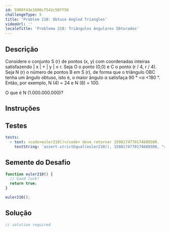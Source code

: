 ```yaml
---
id: 5900f43e1000cf542c50ff50
challengeType: 5
title: 'Problem 210: Obtuse Angled Triangles'
videoUrl: ''
localeTitle: 'Problema 210: Triângulos Angulares Obturados'
---
```


## Descrição
<section id="description"> Considere o conjunto S (r) de pontos (x, y) com coordenadas inteiras satisfazendo | x | + | y ​​| ≤ r. Seja O o ponto (0,0) e C o ponto (r / 4, r / 4). Seja N (r) o número de pontos B em S (r), de forma que o triângulo OBC tenha um ângulo obtuso, isto é, o maior ângulo α satisfaça 90 ° &lt;α &lt;180 °. Então, por exemplo, N (4) = 24 e N (8) = 100. <p> O que é N (1.000.000.000)? </p></section>

## Instruções
<section id="instructions">
</section>

## Testes
<section id='tests'>

```yml
tests:
  - text: <code>euler210()</code> deve retornar 1598174770174689500.
    testString: 'assert.strictEqual(euler210(), 1598174770174689500, "<code>euler210()</code> should return 1598174770174689500.");'

```

</section>

## Semente do Desafio
<section id='challengeSeed'>

<div id='js-seed'>

```js
function euler210() {
  // Good luck!
  return true;
}

euler210();

```

</div>



</section>

## Solução
<section id='solution'>

```js
// solution required
```
</section>
